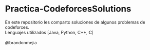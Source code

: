 # Practica-CodeforcesSolutions

En este repositorio les comparto soluciones de algunos problemas de codeforces.
<br>
Lenguajes utilizados [Java, Python, C++, C]
<br><br>
@brandonmejia
